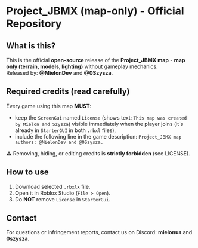 # Project_JBMX (map-only) - Official Repository

## What is this?
This is the official **open-source** release of the **Project_JBMX map** - **map only (terrain, models, lighting)** without gameplay mechanics.  
Released by: **@MielonDev** and **@0Szysza**.

## Required credits (read carefully)
Every game using this map **MUST**:
- keep the `ScreenGui` named `License` (shows text: `This map was created by Mielon and Szysza`) visible immediately when the player joins (it's already in `StarterGUI` in both `.rbxl` files),
- include the following line in the game description: `Project_JBMX map authors: @MielonDev and @0Szysza.`

⚠️ Removing, hiding, or editing credits is **strictly forbidden** (see LICENSE).

## How to use
1. Download selected `.rbxlx` file.
2. Open it in Roblox Studio (`File > Open`).
3. Do **NOT** remove `License` in `StarterGui`.

## Contact
For questions or infringement reports, contact us on Discord: **mielonus** and **0szysza**.
